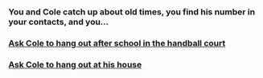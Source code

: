### You and Cole catch up about old times, you find his number in your contacts, and you…

### [Ask Cole to hang out after school in the handball court](Handball)

### [Ask Cole to hang out at his house](House)

